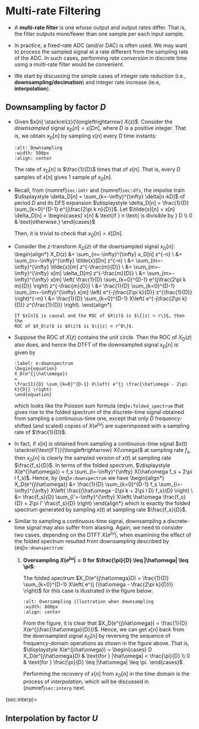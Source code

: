 # Multi-rate Filtering
 * A **multi-rate filter** is one whose output and output rates
  differ.  That is, the filter outputs more/fewer than one sample per
  each input sample.

* In practice, a fixed-rate ADC (and/or DAC)  is often used. We may
  want to process the sampled signal at a rate different from the
  sampling rate of the ADC. In such cases, performing *rate
  conversion* in discrete time using a multi-rate filter would be
  convenient.

* We start by discussing the simple cases of integer rate reduction
  (i.e., **downsampling/decimation**) and integer rate increase (ie.e,
  **interpolation**). 

## Downsampling by factor $D$
* Given $x[n] \stackrel{z}{\longleftrightarrow} X(z)$. Consider the
  *downsampled* signal $x_D[n] = x[Dn]$, where $D$ is a positive
  integer. That is, we obtain $x_D[n]$ by sampling $x[n]$ every $D$
  time instants: 
  ```{image} ../figs/downsample.jpg
  :alt: Downsampling
  :width: 500px
  :align: center
  ```
  The rate of $x_D[n]$ is $\frac{1}{D}$ times that of $x[n]$. That is,
  every $D$ samples of $x[n]$ gives $1$ sample pf $x_D[n]$.

* Recall, from {numref}`sec:imtr` and {numref}`sec:dfs`, the impulse
  train $\displaystyle \delta_D[n] = \sum_{k=-\infty}^{\infty}
  \delta[n-kD]$ of period $D$ and its DFS expansion $\displaystyle
  \delta_D[n] = \frac{1}{D} \sum_{k=0}^{D-1} e^{j\frac{2\pi k n}{D}}$. Let
  $\tilde{x}[n] = x[n] \delta_D[n] = \begin{cases}
  x[n] & \text{if } n \text{ is divisible by } D
  \\
  0 & \text{otherwise.}
  \end{cases}$ 
  
  Then, it is trivial to check that $x_D[n] = \tilde{x}[Dn]$.

* Consider the $z$-transform $X_D(z)$ of the downsampled signal $x_D[n]$:
  \begin{align*}
  X_D(z)
  &= 
  \sum_{n=-\infty}^{\infty} x_D[n] z^{-n}
  \\
  &= 
  \sum_{n=-\infty}^{\infty} \tilde{x}[Dn] z^{-n}
  \\
  &= 
  \sum_{m=-\infty}^{\infty} \tilde{x}[m] z^{-\frac{m}{D}}
  \\
  &= 
  \sum_{m=-\infty}^{\infty} x[m] \delta_D[m] z^{-\frac{m}{D}}
  \\
  &=
  \sum_{m=-\infty}^{\infty} x[m]  \left( \frac{1}{D} 
  \sum_{k=0}^{D-1} e^{j\frac{2\pi k m}{D}} \right) z^{-\frac{m}{D}}
  \\
  &=
  \frac{1}{D} \sum_{k=0}^{D-1} \sum_{m=-\infty}^{\infty} x[m] \left(
  e^{-j\frac{2\pi k}{D}} z^{\frac{1}{D}} \right)^{-m}
  \\
  &=
  \frac{1}{D} \sum_{k=0}^{D-1} X\left(  e^{-j\frac{2\pi k}{D}}
  z^{\frac{1}{D}} \right).
  \end{align*}
  ```{tip}
  If $x[n]$ is causal and the ROC of $X(z)$ is $\{|z| > r\}$, then the
  ROC of $X_D(z)$ is $X(z)$ is $\{|z| > r^D\}$.
  ```

* Suppose the ROC of $X(z)$ contains the unit circle. Then the ROC of
  $X_D(z)$ also does, and hence the DTFT of the downsampled signal
  $x_D[n]$ is given by
  ```{math}
  :label: e:downspectrum
  \begin{equation}
  X_D(e^{j\hat\omega}) 
  =
  \frac{1}{D} \sum_{k=0}^{D-1} X\left( e^{j \frac{\hat\omega - 2\pi
  k}{D}} \right)
  \end{equation}
  ```
  which looks like the Poisson sum formula {eq}`e:folded_spectrum`
  that gives rise to the folded spectrum of the discrete-time signal
  obtained from sampling a continuous-time one, except that only $D$
  frequency-shifted (and scaled) copies of $X(e^{j\hat\omega})$ are 
  superimposed with a sampling rate of $\frac{1}{D}$. 

* In fact, if $x[n]$ is obtained from sampling a continuous-time
  signal $x(t) \stackrel{\text{FT}}{\longleftrightarrow} X(\omega)$ at
  sampling rate $f_s$, then $x_D[n]$ is clearly the sampled version of
  $x(t)$ at sampling rate $\frac{f_s}{D}$. In terms of the folded
  spectrum, $\displaystyle X(e^{\hat\omega}) = f_s
  \sum_{l=-\infty}^{\infty} X(\hat\omega f_s + 2\pi l f_s)$. Hence,
  by {eq}`e:downspectrum` we have
  \begin{align*}
  X_D(e^{j\hat\omega}) 
  &=
  \frac{1}{D} \sum_{k=0}^{D-1} f_s
  \sum_{l=-\infty}^{\infty} X\left(
  \frac{(\hat\omega -2\pi k + 2\pi l D) f_s}{D} \right)
  \\
  &=
  \frac{f_s}{D}  \sum_{l'=-\infty}^{\infty} X\left( 
  \hat\omega \frac{f_s}{D} + 2\pi l' \frac{f_s}{D} \right)
  \end{align*}
  which is exactly the folded spectrum generated by sampling $x(t)$ at
  sampling rate $\frac{f_s}{D}$.

* Similar to sampling a continuous-time signal, downsampling a
  discrete-time signal may also suffer from aliasing. Again, we need
  to consider two cases, depending on the DTFT $X(e^{j\hat\omega})$,
  when examining the effect of the folded spectrum resulted from
  downsampling described by {eq}`e:downspectrum`:
  1. **Oversampling $X(e^{j\hat\omega}) = 0$ for $\frac{\pi}{D}
  \leq |\hat\omega| \leq \pi$**:

     The folded spectrum $X_D(e^{j\hat\omega}D) = \frac{1}{D}
     \sum_{k=0}^{D-1} X\left( e^{j (\hat\omega - \frac{2\pi k}{D})}
     \right)$ for this case is illustrated in the figure below:
     ```{image} ../figs/Dover.jpg 
     :alt: Oversampling illustration when downsampling 
     :width: 800px 
     :align: center 
     ``` 
     From the figure, it is clear that $X_D(e^{j\hat\omega}) =
     \frac{1}{D} X(e^{j\frac{\hat\omega}{D}})$. Hence, we can get
     $x[n]$ back from the downsampled signal $x_D[n]$ by reversing the
     sequence of frequency-domain operations as shown in the figure
     above. That is, $\displaystyle  X(e^{j\hat\omega}) = \begin{cases}
     D X_D(e^{j\hat\omega}D) & \text{for } |\hat\omega| <
     \frac{\pi}{D} \\
     0  & \text{for } \frac{\pi}{D} \leq |\hat\omega| \leq \pi.
     \end{cases}$

     Performing the recovery of $x[n]$ from $x_D[n]$ in the time
     domain is the process of *interpolation*, which will be discussed
     in {numref}`sec:interp` next.

(sec:interp)=
## Interpolation by factor $U$
 
